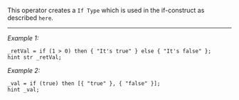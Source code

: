 This operator creates a `If Type` which is used in the if-construct as described `here`.


---
*Example 1:*
```sqf
_retVal = if (1 > 0) then { "It's true" } else { "It's false" };
hint str _retVal;
```

*Example 2:*
```sqf
_val = if (true) then [{ "true" }, { "false" }];
hint _val;
```